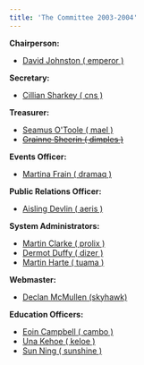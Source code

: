 ```yaml
---
title: 'The Committee 2003-2004'
---
```


<span>**Chairperson:**</span>

*   [David Johnston ( emperor )](http://www.redbrick.dcu.ie/about/contact/emperor)

<span>**Secretary:**</span>

*   [Cillian Sharkey ( cns )](http://www.redbrick.dcu.ie/about/contact/cns)

<span>**Treasurer:**</span>

*   [Seamus O'Toole ( mael )](http://www.redbrick.dcu.ie/about/contact/mael)
*   <s>[Grainne Sheerin ( dimples )](http://www.redbrick.dcu.ie/about/contact/dimples)</s>

<span>**Events Officer:**</span>

*   [Martina Frain ( dramaq )](http://www.redbrick.dcu.ie/about/contact/dramaq)

<span>**Public Relations Officer:**</span>

*   [Aisling Devlin ( aeris )](http://www.redbrick.dcu.ie/about/contact/aeris)

<span>**System Administrators:**</span>

*   [Martin Clarke ( prolix )](http://www.redbrick.dcu.ie/about/contact/prolix)
*   [Dermot Duffy ( dizer )](http://www.redbrick.dcu.ie/about/contact/dizer)
*   [Martin Harte ( tuama )](http://www.redbrick.dcu.ie/about/contact/tuama)

<span>**Webmaster:**</span>

*   [Declan McMullen (skyhawk)](http://www.redbrick.dcu.ie/about/contact/skyhawk)

<span>**Education Officers:**</span>

*   [Eoin Campbell ( cambo )](http://www.redbrick.dcu.ie/about/contact/cambo)
*   [Una Kehoe ( keloe )](http://www.redbrick.dcu.ie/about/contact/keloe)
*   [Sun Ning ( sunshine )](http://www.redbrick.dcu.ie/about/contact/sunshine)